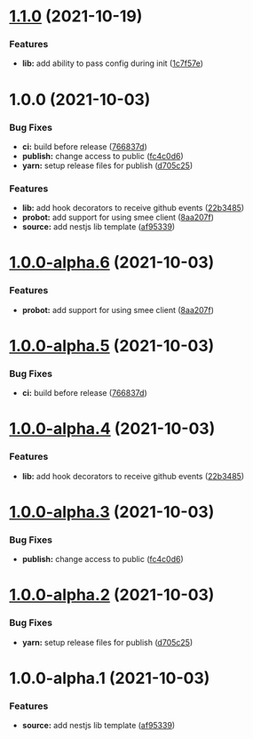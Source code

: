 # [1.1.0](https://github.com/nestjs-shared/probot/compare/v1.0.0...v1.1.0) (2021-10-19)


### Features

* **lib:** add ability to pass config during init ([1c7f57e](https://github.com/nestjs-shared/probot/commit/1c7f57e74fb81117bf7de373e5d0d0934fe0c482))

# 1.0.0 (2021-10-03)


### Bug Fixes

* **ci:** build before release ([766837d](https://github.com/nestjs-shared/probot/commit/766837dceac7b8ef5901262beec0a21863b1dcf2))
* **publish:** change access to public ([fc4c0d6](https://github.com/nestjs-shared/probot/commit/fc4c0d6796a460343c422ac6174d418d5343cafc))
* **yarn:** setup release files for publish ([d705c25](https://github.com/nestjs-shared/probot/commit/d705c2567a5643040cdbb89676c0e7bae874ae41))


### Features

* **lib:** add hook decorators to receive github events ([22b3485](https://github.com/nestjs-shared/probot/commit/22b34856d380babc2d953a62a794d1e469ed324c))
* **probot:** add support for using smee client ([8aa207f](https://github.com/nestjs-shared/probot/commit/8aa207f808072a37f9bba639c172c688d970d063))
* **source:** add nestjs lib template ([af95339](https://github.com/nestjs-shared/probot/commit/af9533994ab6166f2ec7d9e898d53ba636cab92d))

# [1.0.0-alpha.6](https://github.com/nestjs-shared/probot/compare/v1.0.0-alpha.5...v1.0.0-alpha.6) (2021-10-03)


### Features

* **probot:** add support for using smee client ([8aa207f](https://github.com/nestjs-shared/probot/commit/8aa207f808072a37f9bba639c172c688d970d063))

# [1.0.0-alpha.5](https://github.com/nestjs-shared/probot/compare/v1.0.0-alpha.4...v1.0.0-alpha.5) (2021-10-03)


### Bug Fixes

* **ci:** build before release ([766837d](https://github.com/nestjs-shared/probot/commit/766837dceac7b8ef5901262beec0a21863b1dcf2))

# [1.0.0-alpha.4](https://github.com/nestjs-shared/probot/compare/v1.0.0-alpha.3...v1.0.0-alpha.4) (2021-10-03)


### Features

* **lib:** add hook decorators to receive github events ([22b3485](https://github.com/nestjs-shared/probot/commit/22b34856d380babc2d953a62a794d1e469ed324c))

# [1.0.0-alpha.3](https://github.com/nestjs-shared/probot/compare/v1.0.0-alpha.2...v1.0.0-alpha.3) (2021-10-03)


### Bug Fixes

* **publish:** change access to public ([fc4c0d6](https://github.com/nestjs-shared/probot/commit/fc4c0d6796a460343c422ac6174d418d5343cafc))

# [1.0.0-alpha.2](https://github.com/nestjs-shared/probot/compare/v1.0.0-alpha.1...v1.0.0-alpha.2) (2021-10-03)


### Bug Fixes

* **yarn:** setup release files for publish ([d705c25](https://github.com/nestjs-shared/probot/commit/d705c2567a5643040cdbb89676c0e7bae874ae41))

# 1.0.0-alpha.1 (2021-10-03)


### Features

* **source:** add nestjs lib template ([af95339](https://github.com/nestjs-shared/probot/commit/af9533994ab6166f2ec7d9e898d53ba636cab92d))

